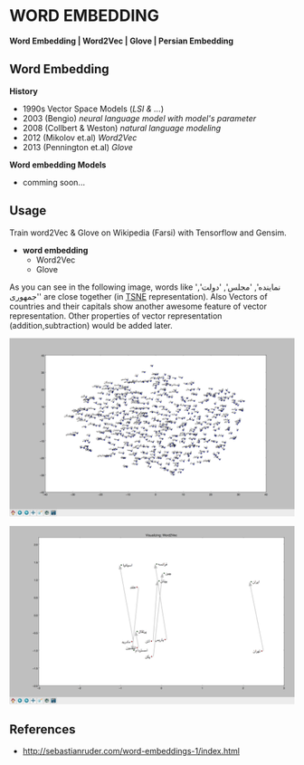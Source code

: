 # WORD EMBEDDING


**Word Embedding | Word2Vec | Glove | Persian Embedding**

Word Embedding
-------

**History**
  - 1990s Vector Space Models (*LSI & ...*)
  - 2003 (Bengio) *neural language model with model's parameter*
  - 2008 (Collbert & Weston) *natural language modeling*
  - 2012 (Mikolov et.al) *Word2Vec*
  - 2013 (Pennington et.al)  *Glove*


**Word embedding Models**

  - comming soon...




Usage
-------

Train word2Vec & Glove on Wikipedia (Farsi) with Tensorflow and Gensim.

* **word embedding**
  * Word2Vec
  * Glove

As you can see in the following image, words like 'نماینده', 'مجلس', 'دولت', 'جمهوری' are close together (in [TSNE][1] representation).
Also Vectors of countries and their capitals show another awesome feature of vector representation.
Other properties of vector representation (addition,subtraction) would be added later.

![Embedding with TSNE](https://raw.githubusercontent.com/AmirHadifar/PNLP/master/model/embedding/embedding1.png)

![Countries & Capitals](https://raw.githubusercontent.com/AmirHadifar/PNLP/master/model/embedding/embedding2.png)



References
-------
 * http://sebastianruder.com/word-embeddings-1/index.html



[1]: https://lvdmaaten.github.io/tsne/

